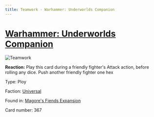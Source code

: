 ```yaml
---
title: Teamwork - Warhammer: Underworlds Companion
---
```


# [Warhammer: Underworlds Companion](https://guidokessels.github.io/wh-underworlds)

  

![Teamwork](https://warhammerunderworlds.com/wp-content/uploads/sites/6/2018/03/367_ENG.png)

<b>Reaction:</b> Play this card during a friendly fighter's Attack action, before rolling any dice. Push another friendly fighter one hex

Type: Ploy

Faction: [Universal](https://guidokessels.github.io/wh-underworlds/factions/universal)

Found in: [Magore's Fiends Expansion](https://guidokessels.github.io/wh-underworlds/locations/magores-fiends-expansion)

Card number: 367
